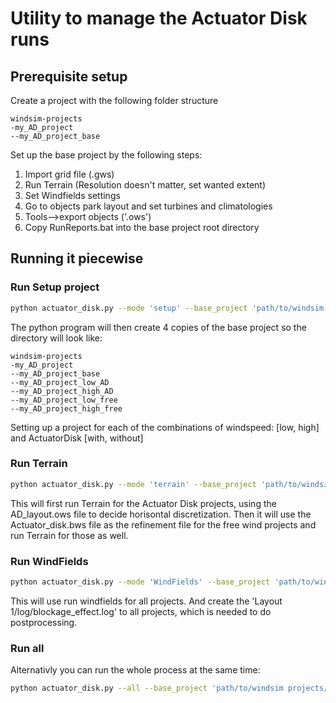 # Utility to manage the Actuator Disk runs
## Prerequisite setup

Create a project with the following folder structure
```
windsim-projects
-my_AD_project
--my_AD_project_base
```

Set up the base project by the following steps:
1. Import grid file (.gws)
2. Run Terrain (Resolution doesn't matter, set wanted extent)
3. Set Windfields settings
4. Go to objects park layout and set turbines and climatologies
5. Tools-->export objects ('.ows')
6. Copy RunReports.bat into the base project root directory

## Running it piecewise
### Run Setup project
```sh
python actuator_disk.py --mode 'setup' --base_project 'path/to/windsim projects/my_AD_project/my_AD_project_base' --object-file 'Layout 1/AD_layout.ows' --high 20 --low 7
```

The python program will then create 4 copies of the base project so the directory will look like:
```
windsim-projects
-my_AD_project
--my_AD_project_base
--my_AD_project_low_AD
--my_AD_project_high_AD
--my_AD_project_low_free
--my_AD_project_high_free
```
Setting up a project for each of the combinations of windspeed: [low, high] and ActuatorDisk [with, without]


### Run Terrain
```sh
python actuator_disk.py --mode 'terrain' --base_project 'path/to/windsim projects/my_AD_project/my_AD_project_base' --object-file 'Layout 1/AD_layout.ows'
```

This will first run Terrain for the Actuator Disk projects, using the AD_layout.ows file to decide horisontal discretization. Then it will use the Actuator_disk.bws file as the refinement file for the free wind projects and run Terrain for those as well.

### Run WindFields
```sh
python actuator_disk.py --mode 'WindFields' --base_project 'path/to/windsim projects/my_AD_project/my_AD_project_base' --object-file 'Layout 1/AD_layout.ows'
```

This will use run windfields for all projects. And create the 'Layout 1/log/blockage_effect.log' to all projects, which is needed to do postprocessing.

### Run all
Alternativly you can run the whole process at the same time:
```sh
python actuator_disk.py --all --base_project 'path/to/windsim projects/my_AD_project/my_AD_project_base' --object-file 'Layout 1/AD_layout.ows' --high 20 --low 7
```



